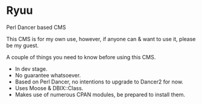 Ryuu
====

Perl Dancer based CMS

This CMS is for my own use, however, if anyone can & want to use it, please be my guest.

A couple of things you need to know before using this CMS.

- In dev stage.
- No guarantee whatsoever.
- Based on Perl Dancer, no intentions to upgrade to Dancer2 for now.
- Uses Moose & DBIX::Class.
- Makes use of numerous CPAN modules, be prepared to install them.
